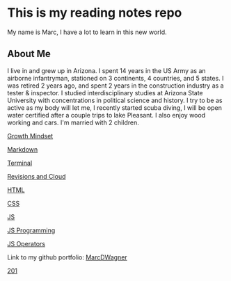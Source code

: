 # This is my reading notes repo

My name is Marc, I have a lot to learn in this new world. 

## About Me

I live in and grew up in Arizona.  I spent 14 years in the US Army as an airborne infantryman, stationed on 3 continents, 4 countries, and 5 states.  I was retired 2 years ago, and spent 2 years in the construction industry as a tester & inspector.  I studied interdisciplinary studies at Arizona State University with concentrations in political science and history.  I try to be as active as my body will let me, I recently started scuba diving, I will be open water certified after a couple trips to lake Pleasant.  I also enjoy wood working and cars.  I'm married with 2 children.

[Growth Mindset](https://marcdwagner.github.io/reading-notes-codefellows/class1growthmindset)

[Markdown](https://marcdwagner.github.io/reading-notes-codefellows/class1bmarkdown)

[Terminal](https://marcdwagner.github.io/reading-notes-codefellows/class2terminal)

[Revisions and Cloud](https://marcdwagner.github.io/reading-notes-codefellows/class3)

[HTML](https://marcdwagner.github.io/reading-notes-codefellows/class4html)

[CSS](https://marcdwagner.github.io/reading-notes-codefellows/class5css)

[JS](https://marcdwagner.github.io/reading-notes-codefellows/class6js)

[JS Programming](https://marcdwagner.github.io/reading-notes-codefellows/class7jsprogramming)

[JS Operators](https://marcdwagner.github.io/reading-notes-codefellows/class8operators)


Link to my github portfolio:  [MarcDWagner](https://github.com/marcdwagner)

[201](https://marcdwagner.github.io/reading-notes-codefellows/code201readingnotes)


